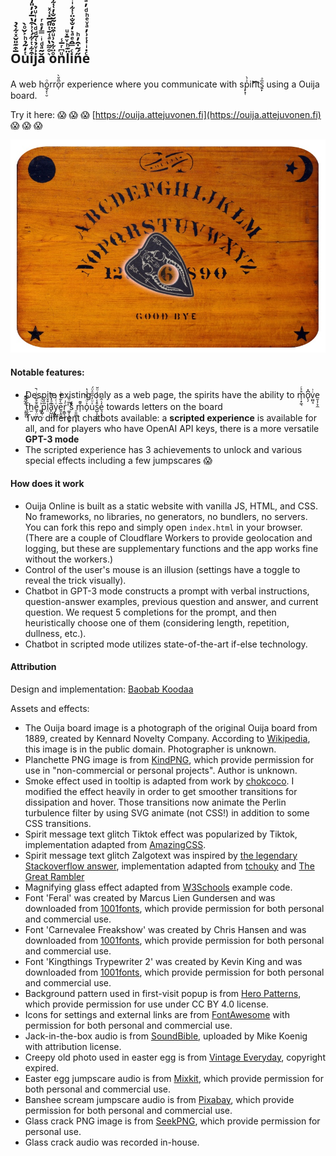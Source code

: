 ## O̅͒͊̎̌ͯ͋̀̉uͭ̒͂̉ͪ͐̌ͦ̀i͒͋ͭ͋́͑͗͒̔̅̓̓̎̒̾͂̈̔̍j̇͗ͮ̉͑̃ͩͩ̀̒ͥͧ̉ǎ͂ͣͩͥ̿̓ͤͬ ͛ͦ͌̔ͣ͑̄ͭ̎̑̅̽͑ͯoͦ̈͋̀͗ͧ͒̈̊̃̆̐̓͑͋̄̀nͧ͆ͬ̅̾l̈͊ͪͮ̄̽ͧi̇ͨ̿̂ͤͣ͛̒̐̐̈̾͋ͥ̌ͩ͆̀n̋́̃̍̑̓ͪeͨ̇ͥ̍ͭ͗̓ͣͮͤͪͩ̓ͣͥͫͮ͋̚

A web ho̲̘̙̜̮ͦrro̦̅̑̆̀r experience where you communicate with sp̙̝̜͐̇̀ir̛͡͏̀͝its͍̙̅ͣ using a Ouija board.

Try it here: :scream: :scream: :scream: [https://ouija.attejuvonen.fi](https://ouija.attejuvonen.fi) :scream: :scream: :scream:

![Screenshot of Ouija Online](assets/screenshot2.jpg)

#### Notable features:

- Despite existing only as a web page, the spirits have the ability to m̜͙̼͉̊͐ͬo̖̗͆̽v̫̺̘̇͗e̮͎̦̞̼ ̩̥͉̆͋̆̎ͅt̞̬͍͓̅̾̎͆́h̫ễ̱̦̤͖̊̅ͭͥ̚ ̳̗͐ͥͭp̺̜̤̅̏̌ͮl̤͒̌a̙̺̣̗̘͆ͣ̒͗͊ͅy̝̻̭̖͑ͭ͑̉e̱͔̯̬̘̅̀͋̍̃ͥr͔͇͉̯̣ͤ̍'͚͎̖̲̞̬͈̈̅̇̑̇š́ͮͦ ̠͈͚̣̩̝ͅm̹̌͊o̗͐ͧ̇̊̏̉̔uͯͧ̓̎̋ͣ̈́s̺̩̗͓͉͈͒̾ͬͯ̒ͧ̆e͉͔̘̒̇̂ͤ towards letters on the board
- Two different chatbots available: a __scripted experience__ is available for all, and for players who have OpenAI API keys, there is a more versatile __GPT-3 mode__
- The scripted experience has 3 achievements to unlock and various special effects including a few jumpscares :scream:

#### How does it work

- Ouija Online is built as a static website with vanilla JS, HTML, and CSS. No frameworks, no libraries, no generators, no bundlers, no servers. You can fork this repo and simply open `index.html` in your browser. (There are a couple of Cloudflare Workers to provide geolocation and logging, but these are supplementary functions and the app works fine without the workers.)
- Control of the user's mouse is an illusion (settings have a toggle to reveal the trick visually).
- Chatbot in GPT-3 mode constructs a prompt with verbal instructions, question-answer examples, previous question and answer, and current question. We request 5 completions for the prompt, and then heuristically choose one of them (considering length, repetition, dullness, etc.).
- Chatbot in scripted mode utilizes state-of-the-art if-else technology.

#### Attribution

Design and implementation: [Baobab Koodaa](https://github.com/baobabKoodaa)

Assets and effects:

- The Ouija board image is a photograph of the original Ouija board from 1889, created by Kennard Novelty Company. According to [Wikipedia](https://en.wikipedia.org/wiki/Ouija#/media/File:Ouija_board_-_Kennard_Novelty_Company.png), this image is in the public domain. Photographer is unknown.
- Planchette PNG image is from [KindPNG](https://www.kindpng.com/imgv/hToiomo_transparent-planchette-png-ouija-board-planchette-png-png/), which provide permission for use in "non-commercial or personal projects". Author is unknown.
- Smoke effect used in tooltip is adapted from work by [chokcoco](https://segmentfault.com/a/1190000041189786/en). I modified the effect heavily in order to get smoother transitions for dissipation and hover. Those transitions now animate the Perlin turbulence filter by using SVG animate (not CSS!) in addition to some CSS transitions.
- Spirit message text glitch Tiktok effect was popularized by Tiktok, implementation adapted from [AmazingCSS](https://amazingcss.com/glitch-text-effect-like-tiktok/).
- Spirit message text glitch Zalgotext was inspired by [the legendary Stackoverflow answer](https://stackoverflow.com/questions/1732348/regex-match-open-tags-except-xhtml-self-contained-tags), implementation adapted from [tchouky](https://eeemo.net/) and [The Great Rambler](https://github.com/TheGreatRambler/another-zalgo.js/)
- Magnifying glass effect adapted from [W3Schools](https://www.w3schools.com/howto/howto_js_image_magnifier_glass.asp) example code.
- Font 'Feral' was created by Marcus Lien Gundersen and was downloaded from [1001fonts](https://www.1001fonts.com/feral-font.html), which provide permission for both personal and commercial use.
- Font 'Carnevalee Freakshow' was created by Chris Hansen and was downloaded from [1001fonts](https://www.1001fonts.com/carnivalee-freakshow-font.html), which provide permission for both personal and commercial use.
- Font 'Kingthings Trypewriter 2' was created by Kevin King and was downloaded from [1001fonts](https://www.1001fonts.com/kingthings-trypewriter-2-font.html), which provide permission for both personal and commercial use.
- Background pattern used in first-visit popup is from [Hero Patterns](https://heropatterns.com/), which provide permission for use under CC BY 4.0 license.
- Icons for settings and external links are from [FontAwesome](https://fontawesome.com/icons/gear?s=solid) with permission for both personal and commercial use.
- Jack-in-the-box audio is from [SoundBible](https://soundbible.com/1872-Jack-In-The-Box.html), uploaded by Mike Koenig with attribution license.
- Creepy old photo used in easter egg is from [Vintage Everyday](https://www.vintag.es/2016/11/these-50-creepy-photographs-early-20th.html), copyright expired.
- Easter egg jumpscare audio is from [Mixkit](https://mixkit.co/free-sound-effects/horror/), which provide permission for both personal and commercial use.
- Banshee scream jumpscare audio is from [Pixabay](https://pixabay.com), which provide permission for both personal and commercial use.
- Glass crack PNG image is from [SeekPNG](https://www.seekpng.com/ipng/u2q8i1y3r5i1t4a9_the-gallery-for-broken-glass-transparent-png-broken/), which provide permission for personal use.
- Glass crack audio was recorded in-house.